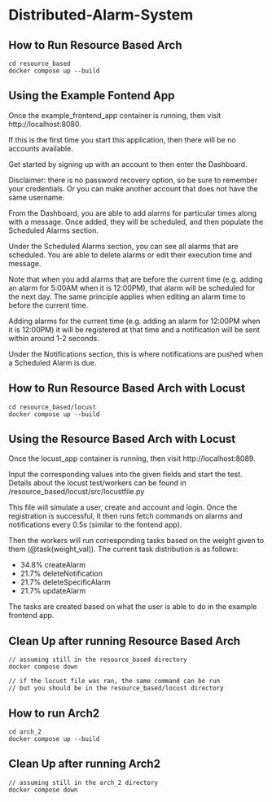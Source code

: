 # Distributed-Alarm-System

## How to Run Resource Based Arch
```
cd resource_based
docker compose up --build
```

## Using the Example Fontend App

Once the example_frontend_app container is running, then visit http://localhost:8080.

If this is the first time you start this application, then there will be no accounts available.

Get started by signing up with an account to then enter the Dashboard. 

Disclaimer: there is no password recovery option, so be sure to remember your credentials. Or you can make another account that does not have the same username.

From the Dashboard, you are able to add alarms for particular times along with a message. Once added, they will be scheduled, and then populate the Scheduled Alarms section.

Under the Scheduled Alarms section, you can see all alarms that are scheduled. You are able to delete alarms or edit their execution time and message.

Note that when you add alarms that are before the current time (e.g. adding an alarm for 5:00AM when it is 12:00PM), that alarm will be scheduled for the next day. The same principle applies when editing an alarm time to before the current time.

Adding alarms for the current time (e.g. adding an alarm for 12:00PM when it is 12:00PM) it will be registered at that time and a notification will be sent within around 1-2 seconds.

Under the Notifications section, this is where notifications are pushed when a Scheduled Alarm is due. 

## How to Run Resource Based Arch with Locust
```
cd resource_based/locust
docker compose up --build
```

## Using the Resource Based Arch with Locust

Once the locust_app container is running, then visit http://localhost:8089.

Input the corresponding values into the given fields and start the test.
Details about the locust test/workers can be found in /resource_based/locust/src/locustfile.py

This file will simulate a user, create and account and login. Once the registration is successful,
it then runs fetch commands on alarms and notifications every 0.5s (similar to the fontend app).

Then the workers will run corresponding tasks based on the weight given to them (@task(weight_val)).
The current task distribution is as follows:
* 34.8% createAlarm
* 21.7% deleteNotification
* 21.7% deleteSpecificAlarm
* 21.7% updateAlarm

The tasks are created based on what the user is able to do in the example frontend app.

## Clean Up after running Resource Based Arch
```
// assuming still in the resource_based directory
docker compose down

// if the locust file was ran, the same command can be run
// but you should be in the resource_based/locust directory
```

## How to run Arch2
```
cd arch_2
docker compose up --build
```

## Clean Up after running Arch2
```
// assuming still in the arch_2 directory
docker compose down
```
